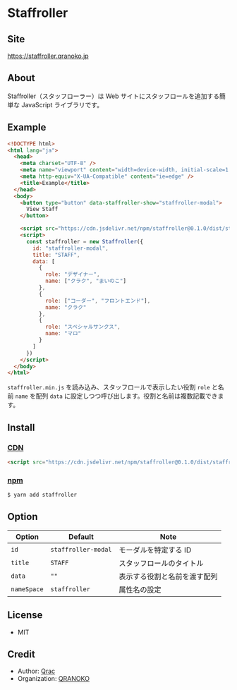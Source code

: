 # Staffroller

## Site

https://staffroller.qranoko.jp

## About

Staffroller（スタッフローラー）は Web サイトにスタッフロールを追加する簡単な JavaScript ライブラリです。

## Example

```html
<!DOCTYPE html>
<html lang="ja">
  <head>
    <meta charset="UTF-8" />
    <meta name="viewport" content="width=device-width, initial-scale=1.0" />
    <meta http-equiv="X-UA-Compatible" content="ie=edge" />
    <title>Example</title>
  </head>
  <body>
    <button type="button" data-staffroller-show="staffroller-modal">
      View Staff
    </button>

    <script src="https://cdn.jsdelivr.net/npm/staffroller@0.1.0/dist/staffroller.min.js"></script>
    <script>
      const staffroller = new Staffroller({
        id: "staffroller-modal",
        title: "STAFF",
        data: [
          {
            role: "デザイナー",
            name: ["クラク", "まいのこ"]
          },
          {
            role: ["コーダー", "フロントエンド"],
            name: "クラク"
          },
          {
            role: "スペシャルサンクス",
            name: "マロ"
          }
        ]
      })
    </script>
  </body>
</html>
```

`staffroller.min.js` を読み込み、スタッフロールで表示したい役割 `role` と名前 `name` を配列 `data` に設定しつつ呼び出します。役割と名前は複数記載できます。

## Install

### [CDN](https://www.jsdelivr.com/package/npm/staffroller)

```html
<script src="https://cdn.jsdelivr.net/npm/staffroller@0.1.0/dist/staffroller.min.js"></script>
```

### [npm](https://www.npmjs.com/package/staffroller)

```bash
$ yarn add staffroller
```

## Option

| Option      | Default             | Note                         |
| ----------- | ------------------- | ---------------------------- |
| `id`        | `staffroller-modal` | モーダルを特定する ID        |
| `title`     | `STAFF`             | スタッフロールのタイトル     |
| `data`      | `""`                | 表示する役割と名前を渡す配列 |
| `nameSpace` | `staffroller`       | 属性名の設定                 |

## License

- MIT

## Credit

- Author: [Qrac](https://qrac.jp)
- Organization: [QRANOKO](https://qranoko.jp)
